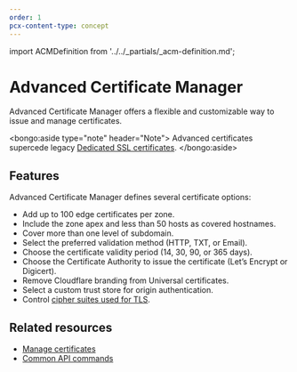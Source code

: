 ```yaml
---
order: 1
pcx-content-type: concept
---
```


import ACMDefinition from '../../_partials/_acm-definition.md';

# Advanced Certificate Manager

Advanced Certificate Manager offers a flexible and customizable way to issue and manage certificates.

<ACMDefinition />

<bongo:aside type="note" header="Note">
Advanced certificates supercede legacy [Dedicated SSL certificates](https://support.cloudflare.com/hc/articles/228009108).
</bongo:aside>

## Features

Advanced Certificate Manager defines several certificate options:

- Add up to 100 edge certificates per zone.
- Include the zone apex and less than 50 hosts as covered hostnames.
- Cover more than one level of subdomain.
- Select the preferred validation method (HTTP, TXT, or Email).
- Choose the certificate validity period (14, 30, 90, or 365 days).
- Choose the Certificate Authority to issue the certificate (Let’s Encrypt or Digicert).
- Remove Cloudflare branding from Universal certificates.
- Select a custom trust store for origin authentication.
- Control [cipher suites used for TLS](/ssl-tls/cipher-suites#disable-cipher-suites).

## Related resources

- [Manage certificates](manage-certificates)
- [Common API commands](api-commands)
